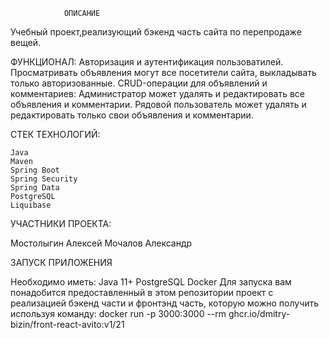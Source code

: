                 ОПИСАНИЕ 
Учебный проект,реализующий бэкенд часть сайта по перепродаже вещей.

   ФУНКЦИОНАЛ:
Авторизация и аутентификация пользоватилей. Просматривать объявления могут все посетители сайта, выкладывать только авторизованные. CRUD-операции для объявлений и комментариев: Администратор может удалять и редактировать все объявления и комментарии. Рядовой пользователь может удалять и редактировать только свои объявления и комментарии.

   СТЕК ТЕХНОЛОГИЙ:

    Java
    Maven
    Spring Boot
    Spring Security
    Spring Data
    PostgreSQL
    Liquibase

УЧАСТНИКИ ПРОЕКТА:

Мостолыгин Алексей
Мочалов Александр

   ЗАПУСК ПРИЛОЖЕНИЯ

Необходимо иметь:
    Java 11+
    PostgreSQL
    Docker
Для запуска вам понадобится предоставленный в этом репозитории проект с реализацией бэкенд части и фронтэнд часть, которую можно получить используя команду: docker run -p 3000:3000 --rm ghcr.io/dmitry-bizin/front-react-avito:v1/21
